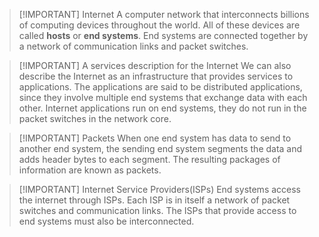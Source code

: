 > [!IMPORTANT] Internet
> A computer network that interconnects billions of computing devices throughout the world. All of these devices are called **hosts** or **end systems**. End systems are connected together by a network of communication links and packet switches.


> [!IMPORTANT] A services description for the Internet
> We can also describe the Internet as an infrastructure that provides services to applications. The applications are said to be distributed applications, since they involve multiple end systems that exchange data with each other.
> Internet applications run on end systems, they do not run in the packet switches in the network core.



> [!IMPORTANT] Packets
> When one end system has data to send to another end system, the sending end system segments the data and adds header bytes to each segment. The resulting packages of information are known as packets.


> [!IMPORTANT] Internet Service Providers(ISPs)
> End systems access the internet through ISPs.
> Each ISP is in itself a network of packet switches and communication links.
> The ISPs that provide access to end systems must also be interconnected.


